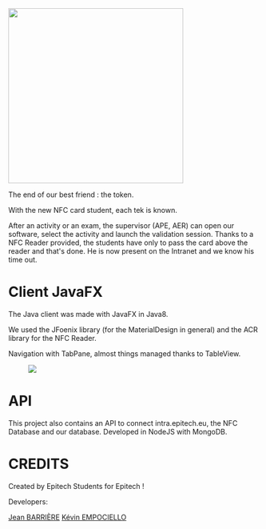 <img src="http://zupimages.net/up/16/44/iisz.png" width="350">

The end of our best friend : the token.

With the new NFC card student, each tek is known.

After an activity or an exam, the supervisor (APE, AER) can open our software, select the activity and launch the validation session.
Thanks to a NFC Reader provided, the students have only to pass the card above the reader and that's done. He is now present on the Intranet and we know his time out.

# Client JavaFX
The Java client was made with JavaFX in Java8.

We used the JFoenix library (for the MaterialDesign in general) and the ACR library for the NFC Reader.

Navigation with TabPane, almost things managed thanks to TableView.

<img src="http://zupimages.net/up/16/44/108y.gif" style="padding: 0 40px 0 40px;">

# API
This project also contains an API to connect intra.epitech.eu, the NFC Database and our database.
Developed in NodeJS with MongoDB.

# CREDITS
Created by Epitech Students for Epitech !

Developers:

[Jean BARRIÈRE](https://github.com/JeanBarriere)
[Kévin EMPOCIELLO](https://github.com/nekfeu)
